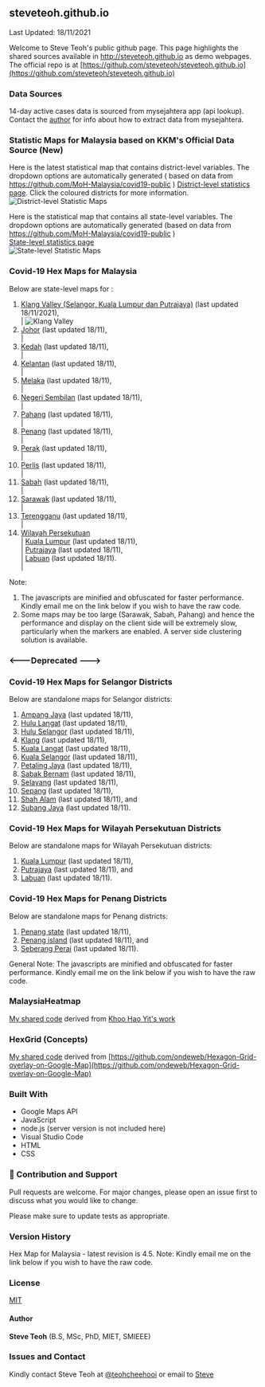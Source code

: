 ﻿## steveteoh.github.io
Last Updated: 18/11/2021

Welcome to Steve Teoh's public github page. This page highlights the shared sources available in http://steveteoh.github.io as demo webpages.
The official repo is at [https://github.com/steveteoh/steveteoh.github.io](https://github.com/steveteoh/steveteoh.github.io)

### Data Sources
14-day active cases data is sourced from mysejahtera app (api lookup). Contact the [author](mailto:chteoh@1utar.my?subject=Mysejahtera "Mysejahtera") for info about how to extract data from mysejahtera.

### Statistic Maps for Malaysia based on KKM's Official Data Source (New)
Here is the latest statistical map that contains district-level variables. The dropdown options are automatically generated ( based on data from https://github.com/MoH-Malaysia/covid19-public ) 
[District-level statistics page](https://steveteoh.github.io/Statistics/main2.html). Click the coloured districts for more information.
![District-level Statistic Maps](https://steveteoh.github.io/img/statistics2.png) 

Here is the statistical map that contains all state-level variables. The dropdown options are automatically generated (based on data from https://github.com/MoH-Malaysia/covid19-public )  
[State-level statistics page](https://steveteoh.github.io/Statistics/)     
![State-level Statistic Maps](https://steveteoh.github.io/img/statistics.png)

### Covid-19 Hex Maps for Malaysia
Below are state-level maps for : <br>
1. [Klang Valley (Selangor, Kuala Lumpur dan Putrajaya)](http://steveteoh.github.io/KlangValley/) (last updated 18/11/2021), <br> |  ![Klang Valley](https://steveteoh.github.io/img/klangvalley.jpg)
2. [Johor](http://steveteoh.github.io/Johor/) (last updated 18/11), <br>        |
3. [Kedah](https://steveteoh.github.io/Kedah/) (last updated 18/11), <br>  |
4. [Kelantan](https://steveteoh.github.io/Kelantan/) (last updated 18/11), <br>  |
5. [Melaka](http://steveteoh.github.io/Melaka/) (last updated 18/11), <br>  |
6. [Negeri Sembilan](http://steveteoh.github.io/NegeriSembilan/) (last updated 18/11), <br>  |
7. [Pahang](https://steveteoh.github.io/Pahang/) (last updated 18/11), <br>  |
8. [Penang](http://steveteoh.github.io/Penang/) (last updated 18/11), <br>  |
9. [Perak](https://steveteoh.github.io/Perak/) (last updated 18/11), <br>  |
10. [Perlis](https://steveteoh.github.io/Perlis/) (last updated 18/11), <br>  |
11. [Sabah](http://steveteoh.github.io/Sabah/) (last updated 18/11), <br>  |
12. [Sarawak](http://steveteoh.github.io/Sarawak/) (last updated 18/11), <br>  |
13. [Terengganu](https://steveteoh.github.io/Terengganu/) (last updated 18/11), <br>  |
14. [Wilayah Persekutuan](http://steveteoh.github.io/Wilayah/) <br>  |
    [Kuala Lumpur](http://steveteoh.github.io/KualaLumpur/) (last updated 18/11), <br>  |
    [Putrajaya](http://steveteoh.github.io/Putrajaya/) (last updated 18/11), <br>  |
    [Labuan](http://steveteoh.github.io/Labuan/) (last updated 18/11).<br>  | 
 
Note: 
1. The javascripts are minified and obfuscated for faster performance. Kindly email me on the link below if you wish to have the raw code. 
2. Some maps may be too large (Sarawak, Sabah, Pahang) and hence the performance and display on the client side will be extremely slow, particularly when the markers are enabled. 
   A server side clustering solution is available.

### <---Deprecated --->
### Covid-19 Hex Maps for Selangor Districts
Below are standalone maps for Selangor districts: <br>
1. [Ampang Jaya](http://steveteoh.github.io/Selangor/AmpangJaya/) (last updated 18/11), <br>
2. [Hulu Langat](http://steveteoh.github.io/Selangor/HuluLangat/) (last updated 18/11), <br>
3. [Hulu Selangor](http://steveteoh.github.io/Selangor/HuluSelangor/) (last updated 18/11), <br>
4. [Klang](http://steveteoh.github.io/Selangor/Klang/) (last updated 18/11), <br>
5. [Kuala Langat](http://steveteoh.github.io/Selangor/KualaLangat/) (last updated 18/11), <br>
6. [Kuala Selangor](http://steveteoh.github.io/Selangor/KualaSelangor/) (last updated 18/11), <br>
7. [Petaling Jaya](http://steveteoh.github.io/Selangor/PetalingJaya/) (last updated 18/11), <br>
8. [Sabak Bernam](http://steveteoh.github.io/Selangor/SabakBernam) (last updated 18/11), <br>
9. [Selayang](http://steveteoh.github.io/Selangor/Selayang/) (last updated 18/11), <br>
10. [Sepang](http://steveteoh.github.io/Selangor/Sepang/) (last updated 18/11), <br>
11. [Shah Alam](http://steveteoh.github.io/Selangor/ShahAlam/) (last updated 18/11), and  <br>
12. [Subang Jaya](http://steveteoh.github.io/Selangor/SubangJaya/) (last updated 18/11).<br>

### Covid-19 Hex Maps for Wilayah Persekutuan Districts
Below are standalone maps for Wilayah Persekutuan districts: <br>
1. [Kuala Lumpur](http://steveteoh.github.io/KualaLumpur) (last updated 18/11),<br>
2. [Putrajaya](http://steveteoh.github.io/Putrajaya) (last updated 18/11), and<br>
3. [Labuan](http://steveteoh.github.io/Labuan) (last updated 18/11).<br>

### Covid-19 Hex Maps for Penang Districts
Below are standalone maps for Penang districts: <br>
1. [Penang state](http://steveteoh.github.io/Penang/index.html) (last updated 18/11),  <br>
2. [Penang island](http://steveteoh.github.io/Penang/island.html) (last updated 18/11), and  <br>
3. [Seberang Perai](http://steveteoh.github.io/Penang/perai.html) (last updated 18/11). <br>

General Note: The javascripts are minified and obfuscated for faster performance. Kindly email me on the link below if you wish to have the raw code. 

### MalaysiaHeatmap
[My shared code](http://steveteoh.github.io/MalaysiaHeatMap) derived from [Khoo Hao Yit's work](https://github.com/KhooHaoYit/KhooHaoYit.github.io/tree/main/Covid19%20Malaysia%20Heatmap)

### HexGrid (Concepts)
[My shared code](http://steveteoh.github.io/HexGrid) derived from [https://github.com/ondeweb/Hexagon-Grid-overlay-on-Google-Map](https://github.com/ondeweb/Hexagon-Grid-overlay-on-Google-Map) 

### Built With

- Google Maps API
- JavaScript
- node.js (server version is not included here)
- Visual Studio Code
- HTML
- CSS

### 🤝 Contribution and Support
Pull requests are welcome. For major changes, please open an issue first to discuss what you would like to change.

Please make sure to update tests as appropriate.

### Version History
Hex Map for Malaysia - latest revision is 4.5.
Note: Kindly email me on the link below if you wish to have the raw code. 

### License
[MIT](https://steveteoh.github.io/LICENSE)

#### Author
**Steve Teoh** (B.S, MSc, PhD, MIET, SMIEEE)

### Issues and Contact
Kindly contact Steve Teoh at [@teohcheehooi](https://twitter.com/teohcheehooi) or email to [Steve](mailto:chteoh@1utar.my?subject=Map "Map")
